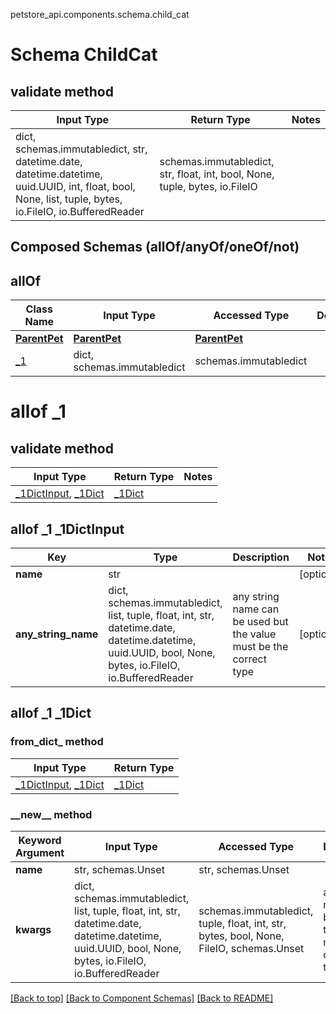 petstore_api.components.schema.child_cat
# Schema ChildCat

## validate method
Input Type | Return Type | Notes
------------ | ------------- | -------------
dict, schemas.immutabledict, str, datetime.date, datetime.datetime, uuid.UUID, int, float, bool, None, list, tuple, bytes, io.FileIO, io.BufferedReader | schemas.immutabledict, str, float, int, bool, None, tuple, bytes, io.FileIO |

## Composed Schemas (allOf/anyOf/oneOf/not)
## allOf
Class Name | Input Type | Accessed Type | Description | Notes
------------- | ------------- | ------------- | ------------- | -------------
[**ParentPet**](parent_pet.md) | [**ParentPet**](parent_pet.md) | [**ParentPet**](parent_pet.md) |  |
[_1](#allof-_1) | dict, schemas.immutabledict | schemas.immutabledict |  |

# allof _1

## validate method
Input Type | Return Type | Notes
------------ | ------------- | -------------
[_1DictInput](#allof-_1-_1dictinput), [_1Dict](#allof-_1-_1dict) | [_1Dict](#allof-_1-_1dict) |

## allof _1 _1DictInput
Key | Type |  Description | Notes
------------ | ------------- | ------------- | -------------
**name** | str |  | [optional]
**any_string_name** | dict, schemas.immutabledict, list, tuple, float, int, str, datetime.date, datetime.datetime, uuid.UUID, bool, None, bytes, io.FileIO, io.BufferedReader | any string name can be used but the value must be the correct type | [optional]

## allof _1 _1Dict
### from_dict_ method
Input Type | Return Type
---------- | -----------
[_1DictInput](#allof-_1-_1dictinput), [_1Dict](#allof-_1-_1dict) | [_1Dict](#allof-_1-_1dict)

### &lowbar;&lowbar;new&lowbar;&lowbar; method
Keyword Argument | Input Type | Accessed Type | Description | Notes
------------ | ------------- | ------------- | ------------- | -------------
**name** | str, schemas.Unset | str, schemas.Unset |  | [optional]
**kwargs** | dict, schemas.immutabledict, list, tuple, float, int, str, datetime.date, datetime.datetime, uuid.UUID, bool, None, bytes, io.FileIO, io.BufferedReader | schemas.immutabledict, tuple, float, int, str, bytes, bool, None, FileIO, schemas.Unset | any string name can be used but the value must be the correct type | [optional] typed value is accessed with the get_additional_property_ method

[[Back to top]](#top) [[Back to Component Schemas]](../../../README.md#Component-Schemas) [[Back to README]](../../../README.md)
